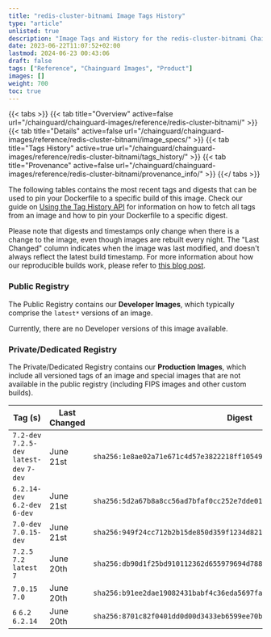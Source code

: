 ```yaml
---
title: "redis-cluster-bitnami Image Tags History"
type: "article"
unlisted: true
description: "Image Tags and History for the redis-cluster-bitnami Chainguard Image"
date: 2023-06-22T11:07:52+02:00
lastmod: 2024-06-23 00:43:06
draft: false
tags: ["Reference", "Chainguard Images", "Product"]
images: []
weight: 700
toc: true
---
```


{{< tabs >}}
{{< tab title="Overview" active=false url="/chainguard/chainguard-images/reference/redis-cluster-bitnami/" >}}
{{< tab title="Details" active=false url="/chainguard/chainguard-images/reference/redis-cluster-bitnami/image_specs/" >}}
{{< tab title="Tags History" active=true url="/chainguard/chainguard-images/reference/redis-cluster-bitnami/tags_history/" >}}
{{< tab title="Provenance" active=false url="/chainguard/chainguard-images/reference/redis-cluster-bitnami/provenance_info/" >}}
{{</ tabs >}}

The following tables contains the most recent tags and digests that can be used to pin your Dockerfile to a specific build of this image. Check our guide on [Using the Tag History API](/chainguard/chainguard-images/using-the-tag-history-api/) for information on how to fetch all tags from an image and how to pin your Dockerfile to a specific digest.

Please note that digests and timestamps only change when there is a change to the image, even though images are rebuilt every night. The "Last Changed" column indicates when the image was last modified, and doesn't always reflect the latest build timestamp. For more information about how our reproducible builds work, please refer to [this blog post](https://www.chainguard.dev/unchained/reproducing-chainguards-reproducible-image-builds).

### Public Registry
The Public Registry contains our **Developer Images**, which typically comprise the `latest*` versions of an image.

Currently, there are no Developer versions of this image available.

### Private/Dedicated Registry
The Private/Dedicated Registry contains our **Production Images**, which include all versioned tags of an image and special images that are not available in the public registry (including FIPS images and other custom builds).

| Tag (s)                                     | Last Changed | Digest                                                                    |
|---------------------------------------------|--------------|---------------------------------------------------------------------------|
|  `7.2-dev` `7.2.5-dev` `latest-dev` `7-dev` | June 21st    | `sha256:1e8ae02a71e671c4d57e3822218ff105499cf69d2609d7a609054dc5c2e26a41` |
|  `6.2.14-dev` `6.2-dev` `6-dev`             | June 21st    | `sha256:5d2a67b8a8cc56ad7bfaf0cc252e7dde01e6c30942325091d6036f9333e64801` |
|  `7.0-dev` `7.0.15-dev`                     | June 21st    | `sha256:949f24cc712b2b15de850d359f1234d82130ff1227a77f5a8747d9bc0e01ddbd` |
|  `7.2.5` `7.2` `latest` `7`                 | June 20th    | `sha256:db90d1f25bd910112362d655979694d78866a5a380d227ad740b430263718712` |
|  `7.0.15` `7.0`                             | June 20th    | `sha256:b91ee2dae19082431babf4c36eda5697fae9e6c3e547aa3e27b145ebf0a92764` |
|  `6` `6.2` `6.2.14`                         | June 20th    | `sha256:8701c82f0401dd0d00d3433eb6599ee70ba25bb574d0c9038bc3315ffd2bbbc1` |

